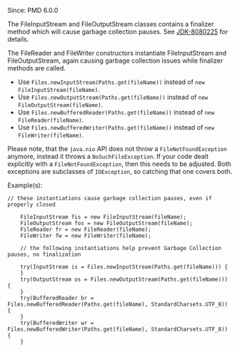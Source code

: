Since: PMD 6.0.0

The FileInputStream and FileOutputStream classes contains a finalizer method which will cause garbage
collection pauses.
See [JDK-8080225](https://bugs.openjdk.org/browse/JDK-8080225) for details.

The FileReader and FileWriter constructors instantiate FileInputStream and FileOutputStream,
again causing garbage collection issues while finalizer methods are called.

* Use `Files.newInputStream(Paths.get(fileName))` instead of `new FileInputStream(fileName)`.
* Use `Files.newOutputStream(Paths.get(fileName))` instead of `new FileOutputStream(fileName)`.
* Use `Files.newBufferedReader(Paths.get(fileName))` instead of `new FileReader(fileName)`.
* Use `Files.newBufferedWriter(Paths.get(fileName))` instead of `new FileWriter(fileName)`.

Please note, that the `java.nio` API does not throw a `FileNotFoundException` anymore, instead
it throws a `NoSuchFileException`. If your code dealt explicitly with a `FileNotFoundException`,
then this needs to be adjusted. Both exceptions are subclasses of `IOException`, so catching
that one covers both.

Example(s):
```
// these instantiations cause garbage collection pauses, even if properly closed

    FileInputStream fis = new FileInputStream(fileName);
    FileOutputStream fos = new FileOutputStream(fileName);
    FileReader fr = new FileReader(fileName);
    FileWriter fw = new FileWriter(fileName);

    // the following instantiations help prevent Garbage Collection pauses, no finalization

    try(InputStream is = Files.newInputStream(Paths.get(fileName))) {
    }
    try(OutputStream os = Files.newOutputStream(Paths.get(fileName))) {
    }
    try(BufferedReader br = Files.newBufferedReader(Paths.get(fileName), StandardCharsets.UTF_8)) {
    }
    try(BufferedWriter wr = Files.newBufferedWriter(Paths.get(fileName), StandardCharsets.UTF_8)) {
    }
```
